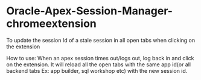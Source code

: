 # Oracle-Apex-Session-Manager-chromeextension
To update the session Id of a stale session in all open tabs when clicking on the extension

How to use:
When an apex session times out/logs out, log back in and click on the extension. 
It will reload all the open tabs with the same app id(or all backend tabs Ex: app builder, sql workshop etc) with the new session id.

